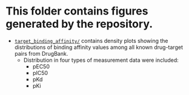 # This folder contains figures generated by the repository.

+ [`target_binding_affinity/`](target_binding_affinity/) contains density plots showing the distributions of binding affinity values among all known drug-target pairs from DrugBank.
  + Distribution in four types of measurement data were included:
    + pEC50
    + pIC50
    + pKd
    + pKi

